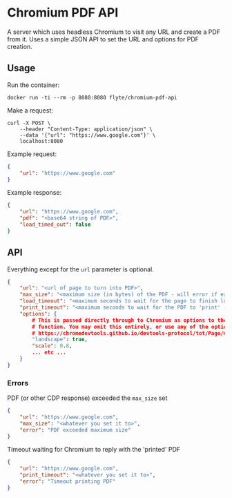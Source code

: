 Chromium PDF API
================

A server which uses headless Chromium to visit any URL and create a PDF from it. Uses a simple JSON API to set the URL and options for PDF creation.

Usage
-----

Run the container:

```
docker run -ti --rm -p 8080:8080 flyte/chromium-pdf-api
```

Make a request:

```
curl -X POST \
    --header "Content-Type: application/json" \
    --data '{"url": "https://www.google.com"}' \
    localhost:8080
```

Example request:

```json
{
    "url": "https://www.google.com"
}
```

Example response:

```json
{
    "url": "https://www.google.com",
    "pdf": "<base64 string of PDF>",
    "load_timed_out": false
}
```

## API

Everything except for the `url` parameter is optional.

```json
{
    "url": "<url of page to turn into PDF>",
    "max_size": "<maximum size (in bytes) of the PDF - will error if exceeded>",
    "load_timeout": "<maximum seconds to wait for the page to finish loading>",
    "print_timeout": "<maximum seconds to wait for the PDF to 'print' - will error if exceeded>",
    "options": {
        # This is passed directly through to Chromium as options to the Page.printToPDF
        # function. You may omit this entirely, or use any of the options from this URL:
        # https://chromedevtools.github.io/devtools-protocol/tot/Page/#method-printToPDF
        "landscape": true,
        "scale": 0.8,
        ... etc ...
    }
}
```

### Errors

PDF (or other CDP response) exceeded the `max_size` set

```json
{
    "url": "https://www.google.com",
    "max_size": "<whatever you set it to>",
    "error": "PDF exceeded maximum size"
}
```

Timeout waiting for Chromium to reply with the 'printed' PDF

```json
{
    "url": "https://www.google.com",
    "print_timeout": "<whatever you set it to>",
    "error": "Timeout printing PDF"
}
```
